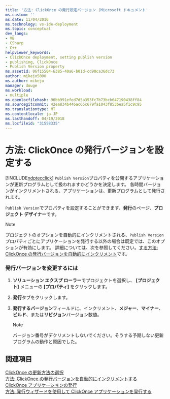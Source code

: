```yaml
---
title: '方法: ClickOnce の発行設定バージョン |Microsoft ドキュメント'
ms.custom: ''
ms.date: 11/04/2016
ms.technology: vs-ide-deployment
ms.topic: conceptual
dev_langs:
- VB
- CSharp
- C++
helpviewer_keywords:
- ClickOnce deployment, setting publish version
- publishing, ClickOnce
- Publish Version property
ms.assetid: 06f15504-6385-40a6-b01d-cd90ca36dc73
author: mikejo5000
ms.author: mikejo
manager: douge
ms.workload:
- multiple
ms.openlocfilehash: 96bb991efed7d5a353fc7b73bcb647190438ff84
ms.sourcegitcommit: 42ea834b446ac65c679fa1043f853bea5f1c9c95
ms.translationtype: MT
ms.contentlocale: ja-JP
ms.lasthandoff: 04/19/2018
ms.locfileid: "31558335"
---
```

# <a name="how-to-set-the-clickonce-publish-version"></a>方法: ClickOnce の発行バージョンを設定する
[!INCLUDE[ndptecclick](../deployment/includes/ndptecclick_md.md)] `Publish Version`プロパティを公開するアプリケーションが更新プログラムとして扱われますかどうかを決定します。 各時間バージョンがインクリメントされる、アプリケーションは、更新プログラムとして発行されます。  
  
 `Publish Version`でプロパティを設定することができます、**発行**のページ、**プロジェクト デザイナー**です。  
  
> [!NOTE]
>  プロジェクトのオプションを自動的にインクリメントされる、`Publish Version`プロパティごとにアプリケーションを発行する以外の場合は既定では、このオプションが有効にします。 詳細については、次を参照してください。[する方法: ClickOnce の発行バージョンを自動的にインクリメント](../deployment/how-to-automatically-increment-the-clickonce-publish-version.md)です。  
  
### <a name="to-change-the-publish-version"></a>発行バージョンを変更するには  
  
1.  **ソリューション エクスプ ローラー**でプロジェクトを選択し、 **[プロジェクト]** メニューの **[プロパティ]** をクリックします。  
  
2.  **発行**タブをクリックします。  
  
3.  **発行するバージョン**フィールドに、インクリメント、**メジャー**、**マイナー**、**ビルド**、または**リビジョン**バージョン数値。  
  
    > [!NOTE]
    >  バージョン番号がデクリメントしないでください。そうする予期しない更新プログラムの動作と原因でした。  
  
## <a name="see-also"></a>関連項目  
 [ClickOnce の更新方法の選択](../deployment/choosing-a-clickonce-update-strategy.md)   
 [方法: ClickOnce の発行バージョンを自動的にインクリメントする](../deployment/how-to-automatically-increment-the-clickonce-publish-version.md)   
 [ClickOnce アプリケーションの発行](../deployment/publishing-clickonce-applications.md)   
 [方法: 発行ウィザードを使用して ClickOnce アプリケーションを発行する](../deployment/how-to-publish-a-clickonce-application-using-the-publish-wizard.md)